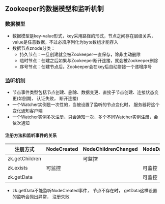 ## Zookeeper的数据模型和监听机制

### 数据模型

- 数据模型是key-value形式，key采用路径的形式，节点之间存在层级关系，value是任意数据，不过必须序列化为byte数组才能存入
- 数据节点znode分类：
  - 持久节点：一旦创建就会被Zookeeper一直保存，除非主动删除
  - 临时节点：创建之后如果与Zookeeper断开连接，就会被Zookeeper删除
  - 序号节点：创建节点后，Zookeeper会在key后自动拼接一个递增序号

### 监听机制

- 节点事件类型包括节点创建、删除、数据变更、直接子节点创建、连接状态变更(如到期， 认证失败， 断开连接)
- 一个Watcher实例是一次性的，当被设置了监听的节点变化时， 服务器将这个变化通知客户端
- 一个Watcher实例多次注册，只会通知一次，多个不同Watcher实例注册，会依次通知

#### 注册方法和监听事件的关系

| 注册方式       | NodeCreated | NodeChildrenChanged | NodeDataChanged | NodeDeleted |
| -------------- | ----------- | ------------------- | --------------- | ----------- |
| zk.getChildren |             | 可监控              |                 | 可监控      |
| zk.exists      | 可监控      |                     | 可监控          | 可监控      |
| zk.getData     |             |                     | 可监控          | 可监控      |

- zk.getData不能监听NodeCreated事件， 节点不存在时， getData这样设置的监听会抛出异常， 注册失败